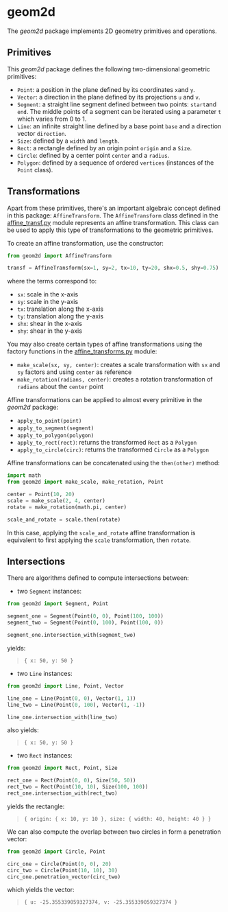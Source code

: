 # geom2d

The _geom2d_ package implements 2D geometry primitives and operations.

## Primitives

This _geom2d_ package defines the following two-dimensional geometric primitives:

- `Point`: a position in the plane defined by its coordinates `x`and `y`.
- `Vector`: a direction in the plane defined by its projections `u` and `v`.
- `Segment`: a straight line segment defined between two points: `start`and `end`. The middle points of a segment can be iterated using a parameter `t` which varies from 0 to 1.
- `Line`: an infinite straight line defined by a base point `base` and a direction vector `direction`.
- `Size`: defined by a `width` and `length`.
- `Rect`: a rectangle defined by an origin point `origin` and a `Size`.
- `Circle`: defined by a center point `center` and a `radius`.
- `Polygon`: defined by a sequence of ordered `vertices` (instances of the `Point` class).

## Transformations

Apart from these primitives, there's an important algebraic concept defined in this package: `AffineTransform`.
The `AffineTransform` class defined in the [affine_transf.py](./affine_transf.py) module represents an affine transformation.
This class can be used to apply this type of transformations to the geometric primitives.

To create an affine transformation, use the constructor:

```python
from geom2d import AffineTransform

transf = AffineTransform(sx=1, sy=2, tx=10, ty=20, shx=0.5, shy=0.75)
```

where the terms correspond to:

- `sx`: scale in the x-axis
- `sy`: scale in the y-axis
- `tx`: translation along the x-axis
- `ty`: translation along the y-axis
- `shx`: shear in the x-axis
- `shy`: shear in the y-axis

You may also create certain types of affine transformations using the factory functions in the [affine_transforms.py](./affine_transforms.py) module:

- `make_scale(sx, sy, center)`: creates a scale transformation with `sx` and `sy` factors and using `center` as reference
- `make_rotation(radians, center)`: creates a rotation transformation of `radians` about the `center` point 


Affine transformations can be applied to almost every primitive in the _geom2d_ package:

- `apply_to_point(point)`
- `apply_to_segment(segment)`
- `apply_to_polygon(polygon)`
- `apply_to_rect(rect)`: returns the transformed `Rect` as a `Polygon`
- `apply_to_circle(circ)`: returns the transformed `Circle` as a `Polygon`

Affine transformations can be concatenated using the `then(other)` method:

```python
import math
from geom2d import make_scale, make_rotation, Point

center = Point(10, 20)
scale = make_scale(2, 4, center)
rotate = make_rotation(math.pi, center)

scale_and_rotate = scale.then(rotate)
```

In this case, applying the `scale_and_rotate` affine transformation is equivalent to first applying the `scale` transformation, then `rotate`.


## Intersections 

There are algorithms defined to compute intersections between:

- two `Segment` instances:

```python
from geom2d import Segment, Point

segment_one = Segment(Point(0, 0), Point(100, 100))
segment_two = Segment(Point(0, 100), Point(100, 0))

segment_one.intersection_with(segment_two)
```

yields:
> `{ x: 50, y: 50 }`

- two `Line` instances:

```python
from geom2d import Line, Point, Vector

line_one = Line(Point(0, 0), Vector(1, 1))
line_two = Line(Point(0, 100), Vector(1, -1))

line_one.intersection_with(line_two)
```

also yields:
> `{ x: 50, y: 50 }`

- two `Rect` instances:

```python
from geom2d import Rect, Point, Size

rect_one = Rect(Point(0, 0), Size(50, 50))
rect_two = Rect(Point(10, 10), Size(100, 100))
rect_one.intersection_with(rect_two)
```

yields the rectangle:
> `{ origin: { x: 10, y: 10 }, size: { width: 40, height: 40 } }`

We can also compute the overlap between two circles in form a penetration vector:

```python
from geom2d import Circle, Point

circ_one = Circle(Point(0, 0), 20)
circ_two = Circle(Point(10, 10), 30)
circ_one.penetration_vector(circ_two)
```
which yields the vector:
> `{ u: -25.355339059327374, v: -25.355339059327374 }`